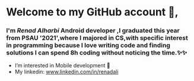 # Welcome to my GitHub account 👋, 
### I'm *Renad Alharbi*  Android developer ,I graduated this year from PSAU '2021',where I majored in CS,with specific interest in programming because I love writing code and finding solutions I can spend 8h coding without noticing the time.✨✨



-  I’m interested in Mobile development 👀
-  My linkedin: www.linkedin.com/in/renadali



